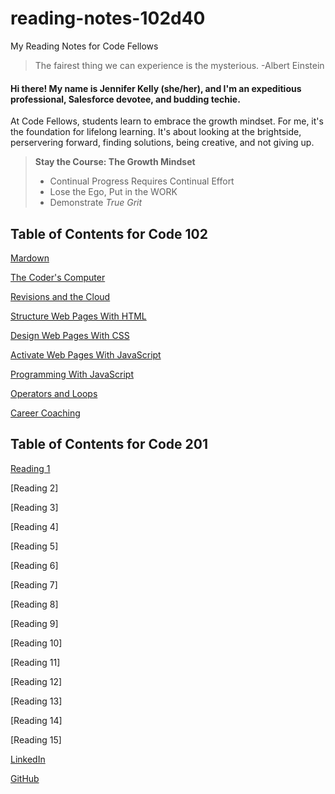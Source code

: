 # reading-notes-102d40
My Reading Notes for Code Fellows 

> The fairest thing we can experience is the mysterious. -Albert Einstein 

#### Hi there! My name is Jennifer Kelly (she/her), and I'm an expeditious professional, Salesforce devotee, and budding techie.  


At Code Fellows, students learn to embrace the growth mindset. For me, it's the foundation for lifelong learning. It's about looking at the brightside, perservering forward, finding solutions, being creative, and not giving up. 
> 
> **Stay the Course: The Growth Mindset**
> * Continual Progress Requires Continual Effort
> * Lose the Ego, Put in the WORK
> * Demonstrate *True Grit*

## Table of Contents for Code 102


[Mardown](https://geekdeluxe.github.io/reading-notes-102d40/reading-notes-page2)

[The Coder's Computer](https://geekdeluxe.github.io/reading-notes-102d40/reading-notes-page3)

[Revisions and the Cloud](https://geekdeluxe.github.io/reading-notes-102d40/reading-notes-page4)

[Structure Web Pages With HTML](https://geekdeluxe.github.io/reading-notes-102d40/reading-notes-page5)

[Design Web Pages With CSS](https://geekdeluxe.github.io/reading-notes-102d40/reading-notes-page6)

[Activate Web Pages With JavaScript](https://geekdeluxe.github.io/reading-notes-102d40/reading-notes-page7)

[Programming With JavaScript](https://geekdeluxe.github.io/reading-notes-102d40/reading-notes-page8)

[Operators and Loops](https://geekdeluxe.github.io/reading-notes-102d40/reading-notes-page9)

[Career Coaching](https://geekdeluxe.github.io/reading-notes-102d40/reading-notes-page10)



## Table of Contents for Code 201

[Reading 1](Class-201/class-01.md)

[Reading 2]

[Reading 3]

[Reading 4]

[Reading 5]

[Reading 6]

[Reading 7]

[Reading 8]

[Reading 9]

[Reading 10]

[Reading 11]

[Reading 12]

[Reading 13]

[Reading 14]

[Reading 15]



























[LinkedIn](https://linkedin.com/in/jennifer-k-5456a21a3)

[GitHub](https://github.com/geekdeluxe)




> 
>  
